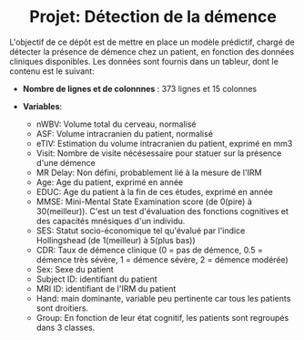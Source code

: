<h1><center>Projet: Détection de la démence</center></h1>

L'objectif de ce dépôt est de mettre en place un modèle prédictif, chargé de détecter la présence de démence chez un patient, en fonction des données cliniques disponibles.
Les données sont fournis dans un tableur, dont le contenu est le suivant:

- **Nombre de lignes et de colonnnes** : 373 lignes et 15 colonnes

 - **Variables**: 
     - nWBV: Volume total du cerveau, normalisé 
     - ASF: Volume intracranien du patient, normalisé
     - eTIV: Estimation du volume intracranien du patient, exprimé en mm3
     - Visit: Nombre de visite nécésessaire pour statuer sur la présence d'une démence
     - MR Delay: Non défini, probablement lié à la mesure de l'IRM
     - Age: Age du patient, exprimé en année
     - EDUC: Age du patient à la fin de ces études, exprimé en année
     - MMSE: Mini-Mental State Examination score (de 0(pire) à 30(meilleur)). C'est un test d'évaluation des fonctions cognitives et des capacités mnésiques d'un individu.
      - SES: Statut socio-économique tel qu'évalué par l'indice Hollingshead (de 1(meilleur) à 5(plus bas))
      - CDR: Taux de démence clinique (0 = pas de démence, 0.5 = démence très sévère, 1 = démence sévère, 2 = démence modérée)  
      - Sex: Sexe du patient
      - Subject ID: identifiant du patient
      - MRI ID: identifiant de l'IRM du patient
      - Hand: main dominante, variable peu pertinente car tous les patients sont droitiers.
      - Group: En fonction de leur état cognitif, les patients sont regroupés dans 3 classes.

